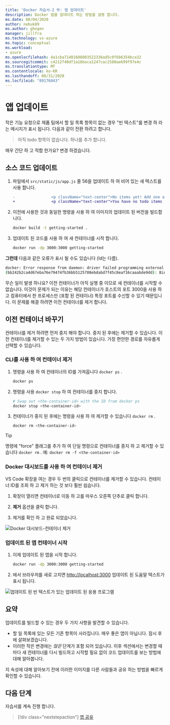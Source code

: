 ```yaml
---
title: 'Docker 자습서-2 부: 앱 업데이트'
description: Docker 앱을 업데이트 하는 방법을 설명 합니다.
ms.date: 08/04/2020
author: nebuk89
ms.author: ghogen
manager: jillfra
ms.technology: vs-azure
ms.topic: conceptual
ms.workload:
- azure
ms.openlocfilehash: 4a1cba71481608803522336ad5c0f6b6354bca32
ms.sourcegitcommit: c4212f40df1a16baca1247cac2580ae699f97e4c
ms.translationtype: MT
ms.contentlocale: ko-KR
ms.lasthandoff: 08/31/2020
ms.locfileid: "89176843"
---
```

# <a name="update-the-app"></a>앱 업데이트

작은 기능 요청으로 제품 팀에서 할 일 목록 항목이 없는 경우 "빈 텍스트"를 변경 하 라는 메시지가 표시 됩니다. 다음과 같이 전환 하려고 합니다.

> 아직 todo 항목이 없습니다. 하나를 추가 합니다.

매우 간단 하 고 적합 한가요? 변경 하겠습니다.

## <a name="update-the-source-code"></a>소스 코드 업데이트

1. 파일에서 `src/static/js/app.js` 줄 56을 업데이트 하 여 비어 있는 새 텍스트를 사용 합니다.

    ```diff
    -                <p className="text-center">No items yet! Add one above!</p>
    +                <p className="text-center">You have no todo items yet! Add one above!</p>
    ```

1. 이전에 사용한 것과 동일한 명령을 사용 하 여 이미지의 업데이트 된 버전을 빌드합니다.

    ```bash
    docker build -t getting-started .
    ```

1. 업데이트 된 코드를 사용 하 여 새 컨테이너를 시작 합니다.

    ```bash
    docker run -dp 3000:3000 getting-started
    ```

**그런데** 다음과 같은 오류가 표시 될 수도 있습니다 (Id는 다름).

```bash
docker: Error response from daemon: driver failed programming external connectivity on endpoint laughing_burnell 
(bb242b2ca4d67eba76e79474fb36bb5125708ebdabd7f45c8eaf16caaabde9dd): Bind for 0.0.0.0:3000 failed: port is already allocated.
```

무슨 일이 발생 하나요? 이전 컨테이너가 아직 실행 중 이므로 새 컨테이너를 시작할 수 없습니다. 이것이 문제가 되는 이유는 해당 컨테이너가 호스트의 포트 3000을 사용 하 고 컴퓨터에서 한 프로세스만 (포함 된 컨테이너) 특정 포트를 수신할 수 있기 때문입니다. 이 문제를 해결 하려면 이전 컨테이너를 제거 합니다.

## <a name="replace-the-old-container"></a>이전 컨테이너 바꾸기

컨테이너를 제거 하려면 먼저 중지 해야 합니다. 중지 된 후에는 제거할 수 있습니다. 이전 컨테이너를 제거할 수 있는 두 가지 방법이 있습니다. 가장 편안한 경로를 자유롭게 선택할 수 있습니다.

### <a name="remove-a-container-using-the-cli"></a>CLI를 사용 하 여 컨테이너 제거

1. 명령을 사용 하 여 컨테이너의 ID를 가져옵니다 `docker ps` .

    ```bash
    docker ps
    ```

1. 명령을 사용 `docker stop` 하 여 컨테이너를 중지 합니다.

    ```bash
    # Swap out <the-container-id> with the ID from docker ps
    docker stop <the-container-id>
    ```

1. 컨테이너가 중지 된 후에는 명령을 사용 하 여 제거할 수 있습니다 `docker rm` .

    ```bash
    docker rm <the-container-id>
    ```

> [!TIP]
> 명령에 "force" 플래그를 추가 하 여 단일 명령으로 컨테이너를 중지 하 고 제거할 수 있습니다 `docker rm` . 예: `docker rm -f <the-container-id>`

### <a name="remove-a-container-using-the-docker-dashboard"></a>Docker 대시보드를 사용 하 여 컨테이너 제거

VS Code 확장을 여는 경우 두 번의 클릭으로 컨테이너를 제거할 수 있습니다. 컨테이너 ID를 조회 하 고 제거 하는 것 보다 훨씬 쉽습니다.

1. 확장이 열리면 컨테이너로 이동 하 고를 마우스 오른쪽 단추로 클릭 합니다.

1. **제거** 옵션을 클릭 합니다.

1. 제거를 확인 하 고 완료 되었습니다.

![Docker 대시보드-컨테이너 제거](media/vs-removing-container.png)

### <a name="start-the-updated-app-container"></a>업데이트 된 앱 컨테이너 시작

1. 이제 업데이트 된 앱을 시작 합니다.

    ```bash
    docker run -dp 3000:3000 getting-started
    ```

1. 에서 브라우저를 새로 고치면 [http://localhost:3000](http://localhost:3000) 업데이트 된 도움말 텍스트가 표시 됩니다.

![업데이트 된 빈 텍스트가 있는 업데이트 된 응용 프로그램](media/todo-list-updated-empty-text.png)

## <a name="recap"></a>요약

업데이트를 빌드할 수 있는 경우 두 가지 사항을 발견할 수 있습니다.

- 할 일 목록에 있는 모든 기존 항목이 사라집니다. 매우 좋은 앱이 아닙니다. 잠시 후에 살펴보겠습니다.
- 이러한 작은 변경에는 *많은* 단계가 포함 되어 있습니다. 이후 섹션에서는 변경할 때마다 새 컨테이너를 다시 빌드하고 시작할 필요 없이 코드 업데이트를 보는 방법에 대해 알아봅니다.

지 속성에 대해 알아보기 전에 이러한 이미지를 다른 사람들과 공유 하는 방법을 빠르게 확인할 수 있습니다.

## <a name="next-steps"></a>다음 단계

자습서를 계속 진행 합니다.

> [!div class="nextstepaction"]
> [앱 공유](share-your-app.md)
